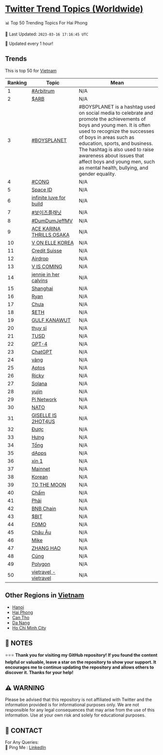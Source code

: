 [Twitter Trend Topics (Worldwide)](https://github.com/ErcinDedeoglu/Twitter-Trend-Topics)
==========


📊 Top 50 Trending Topics For Hai Phong

📆 Last Updated: `2023-03-16 17:16:45 UTC`

🔧 Updated every 1 hour!


## Trends

This is top 50 for [Vietnam](</Vietnam>)

| Ranking | Topic | Mean |
| ------- | ------------ | ------------ |
| 1 | [#Arbitrum](http://twitter.com/search?q=%23Arbitrum) | N/A |
| 2 | [$ARB](http://twitter.com/search?q=%24ARB) | N/A |
| 3 | [#BOYSPLANET](http://twitter.com/search?q=%23BOYSPLANET) | #BOYSPLANET is a hashtag used on social media to celebrate and promote the achievements of boys and young men. It is often used to recognize the successes of boys in areas such as education, sports, and business. The hashtag is also used to raise awareness about issues that affect boys and young men, such as mental health, bullying, and gender equality. |
| 4 | [#CONG](http://twitter.com/search?q=%23CONG) | N/A |
| 5 | [Space ID](http://twitter.com/search?q=Space+ID) | N/A |
| 6 | [infinite luve for build](http://twitter.com/search?q=infinite+luve+for+build) | N/A |
| 7 | [#보이즈플래닛](http://twitter.com/search?q=%23%eb%b3%b4%ec%9d%b4%ec%a6%88%ed%94%8c%eb%9e%98%eb%8b%9b) | N/A |
| 8 | [#DumDumJeffMV](http://twitter.com/search?q=%23DumDumJeffMV) | N/A |
| 9 | [ACE KARINA THRILLS OSAKA](http://twitter.com/search?q=ACE+KARINA+THRILLS+OSAKA) | N/A |
| 10 | [V ON ELLE KOREA](http://twitter.com/search?q=V+ON+ELLE+KOREA) | N/A |
| 11 | [Credit Suisse](http://twitter.com/search?q=Credit+Suisse) | N/A |
| 12 | [Airdrop](http://twitter.com/search?q=Airdrop) | N/A |
| 13 | [V IS COMING](http://twitter.com/search?q=V+IS+COMING) | N/A |
| 14 | [jennie in her calvins](http://twitter.com/search?q=jennie+in+her+calvins) | N/A |
| 15 | [Shanghai](http://twitter.com/search?q=Shanghai) | N/A |
| 16 | [Ryan](http://twitter.com/search?q=Ryan) | N/A |
| 17 | [Chưa](http://twitter.com/search?q=Ch%c6%b0a) | N/A |
| 18 | [$ETH](http://twitter.com/search?q=%24ETH) | N/A |
| 19 | [GULF KANAWUT](http://twitter.com/search?q=GULF+KANAWUT) | N/A |
| 20 | [thụy sĩ](http://twitter.com/search?q=th%e1%bb%a5y+s%c4%a9) | N/A |
| 21 | [TUSD](http://twitter.com/search?q=TUSD) | N/A |
| 22 | [GPT-4](http://twitter.com/search?q=GPT-4) | N/A |
| 23 | [ChatGPT](http://twitter.com/search?q=ChatGPT) | N/A |
| 24 | [vàng](http://twitter.com/search?q=v%c3%a0ng) | N/A |
| 25 | [Aptos](http://twitter.com/search?q=Aptos) | N/A |
| 26 | [Ricky](http://twitter.com/search?q=Ricky) | N/A |
| 27 | [Solana](http://twitter.com/search?q=Solana) | N/A |
| 28 | [yujin](http://twitter.com/search?q=yujin) | N/A |
| 29 | [Pi Network](http://twitter.com/search?q=Pi+Network) | N/A |
| 30 | [NATO](http://twitter.com/search?q=NATO) | N/A |
| 31 | [GISELLE IS 2HOT4US](http://twitter.com/search?q=GISELLE+IS+2HOT4US) | N/A |
| 32 | [Được](http://twitter.com/search?q=%c4%90%c6%b0%e1%bb%a3c) | N/A |
| 33 | [Hưng](http://twitter.com/search?q=H%c6%b0ng) | N/A |
| 34 | [Tổng](http://twitter.com/search?q=T%e1%bb%95ng) | N/A |
| 35 | [dApps](http://twitter.com/search?q=dApps) | N/A |
| 36 | [xin 1](http://twitter.com/search?q=xin+1) | N/A |
| 37 | [Mainnet](http://twitter.com/search?q=Mainnet) | N/A |
| 38 | [Korean](http://twitter.com/search?q=Korean) | N/A |
| 39 | [TO THE MOON](http://twitter.com/search?q=TO+THE+MOON) | N/A |
| 40 | [Chấm](http://twitter.com/search?q=Ch%e1%ba%a5m) | N/A |
| 41 | [Phải](http://twitter.com/search?q=Ph%e1%ba%a3i) | N/A |
| 42 | [BNB Chain](http://twitter.com/search?q=BNB+Chain) | N/A |
| 43 | [$BIT](http://twitter.com/search?q=%24BIT) | N/A |
| 44 | [FOMO](http://twitter.com/search?q=FOMO) | N/A |
| 45 | [Châu Âu](http://twitter.com/search?q=Ch%c3%a2u+%c3%82u) | N/A |
| 46 | [Mike](http://twitter.com/search?q=Mike) | N/A |
| 47 | [ZHANG HAO](http://twitter.com/search?q=ZHANG+HAO) | N/A |
| 48 | [Cũng](http://twitter.com/search?q=C%c5%a9ng) | N/A |
| 49 | [Polygon](http://twitter.com/search?q=Polygon) | N/A |
| 50 | [vietravel - vietravel](http://twitter.com/search?q=vietravel+-+vietravel) | N/A |



## Other Regions in [Vietnam](</Vietnam>)

* [Hanoi](</Vietnam/Hanoi.md>)
* [Hai Phong](</Vietnam/Hai Phong.md>)
* [Can Tho](</Vietnam/Can Tho.md>)
* [Da Nang](</Vietnam/Da Nang.md>)
* [Ho Chi Minh City](</Vietnam/Ho Chi Minh City.md>)



## 📝 NOTES

⭐⭐⭐ **Thank you for visiting my GitHub repository! If you found the content helpful or valuable, leave a star on the repository to show your support. It encourages me to continue updating the repository and allows others to discover it. Thanks for your help!**


## ⚠️ WARNING

Please be advised that this repository is not affiliated with Twitter and the information provided is for informational purposes only. We are not responsible for any legal consequences that may arise from the use of this information. Use at your own risk and solely for educational purposes.


## 📨 CONTACT

 For Any Queries:  
            🏓 Ping Me : [LinkedIn](https://www.linkedin.com/in/ercindedeoglu/)
